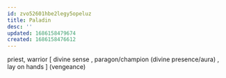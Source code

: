 ```yaml
---
id: zvo52601hbe2legy5opeluz
title: Paladin
desc: ''
updated: 1686158479674
created: 1686158476612
---
```


priest, warrior
  [ divine sense
  , paragon/champion (divine presence/aura)
  , lay on hands
  ] \(vengeance)